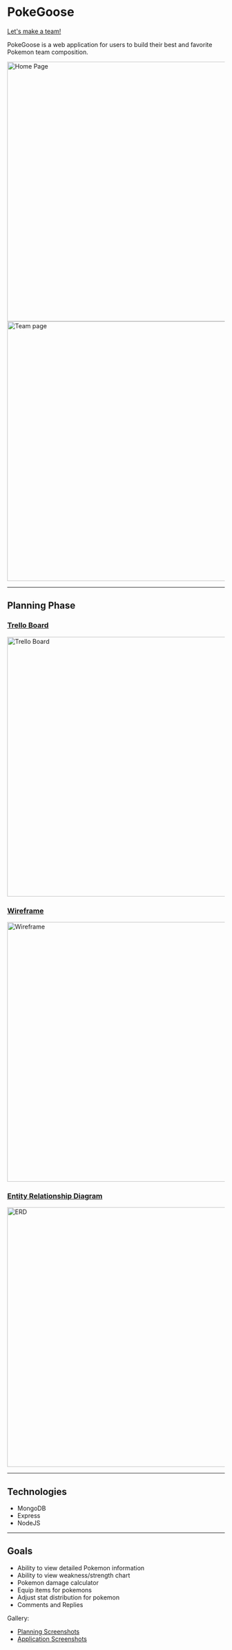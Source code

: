 # PokeGoose

[Let's make a team!](https://pokegoose.herokuapp.com/)

PokeGoose is a web application for users to build their best and favorite Pokemon team composition.

<img width="600" alt="Home Page" src="https://i.imgur.com/T14ywSO.png">

<br>

<img width="600" alt="Team page" src="https://i.imgur.com/VK75kOD.png">

---

## Planning Phase


### [Trello Board](https://trello.com/b/bXOqQEX9/sei-unit-2-project)

<img width="600" alt="Trello Board" src="https://i.imgur.com/PBB8Du1.png">

### [Wireframe](https://whimsical.com/sei-wireframe-unit-2-diagram-9HF4LYZ9a67EzJ5Ua5ihZA)

<img width="600" alt="Wireframe" src="https://i.imgur.com/Ya84ipE.png">

### [Entity Relationship Diagram](https://whimsical.com/sei-wireframe-unit-2-erd-NpbSFYVaz6ZFAspSHQtGfC)

<img width="600" alt="ERD" src="https://i.imgur.com/Ot0feq6.png">

---

## Technologies


 - MongoDB
 - Express
 - NodeJS

---

## Goals

- Ability to view detailed Pokemon information
- Ability to view weakness/strength chart
- Pokemon damage calculator
- Equip items for pokemons
- Adjust stat distribution for pokemon
- Comments and Replies

Gallery:
- [Planning Screenshots](https://imgur.com/a/3qjxpM7)
- [Application Screenshots](https://imgur.com/a/v01PVec)